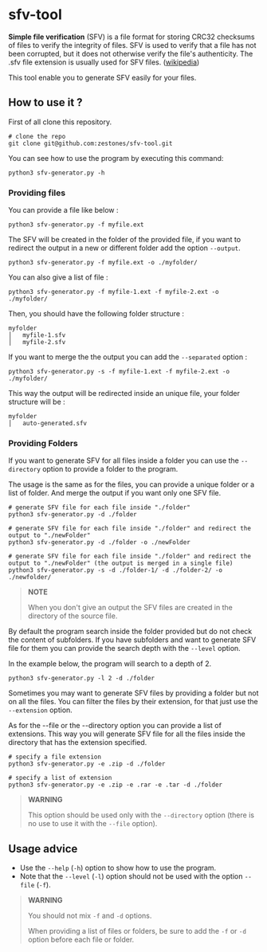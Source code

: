 # sfv-tool

**Simple file verification** (SFV) is a file format for storing CRC32 checksums of files to verify the integrity of files. SFV is used to verify that a file has not been corrupted, but it does not otherwise verify the file's authenticity. The .sfv file extension is usually used for SFV files. ([wikipedia](https://en.wikipedia.org/wiki/Simple_file_verification))


This tool enable you to generate SFV easily for your files.

## **How to use it ?**

First of all clone this repository.

```
# clone the repo
git clone git@github.com:zestones/sfv-tool.git
```

You can see how to use the program by executing this command: 

```
python3 sfv-generator.py -h 
```

### **Providing files**

You can provide a file like below :

```
python3 sfv-generator.py -f myfile.ext
```

The SFV will be created in the folder of the provided file, if you want to redirect the output in a new or different folder add the option ``--output``.


```
python3 sfv-generator.py -f myfile.ext -o ./myfolder/
```

You can also give a list of file :

```
python3 sfv-generator.py -f myfile-1.ext -f myfile-2.ext -o ./myfolder/
```
Then, you should have the following folder structure :

```
myfolder
│   myfile-1.sfv
│   myfile-2.sfv 
```

If you want to merge the the output you can add the ``--separated`` option :

```
python3 sfv-generator.py -s -f myfile-1.ext -f myfile-2.ext -o ./myfolder/
```
This way the output will be redirected inside an unique file, your folder structure will be :

```
myfolder
│   auto-generated.sfv
```


### **Providing Folders**

If you want to generate SFV for all files inside a folder you can use the ``--directory`` option to provide a folder to the program.

The usage is the same as for the files, you can provide a unique folder or a list of folder. And merge the output if you want only one SFV file.

```
# generate SFV file for each file inside "./folder"
python3 sfv-generator.py -d ./folder

# generate SFV file for each file inside "./folder" and redirect the output to "./newFolder"
python3 sfv-generator.py -d ./folder -o ./newFolder

# generate SFV file for each file inside "./folder" and redirect the output to "./newFolder" (the output is merged in a single file)
python3 sfv-generator.py -s -d ./folder-1/ -d ./folder-2/ -o ./newfolder/
```

> **NOTE**  
>
>  When you don't give an output the SFV files are created in the directory of the source file. 

By default the program search inside the folder provided but do not check the content of subfolders. If you have subfolders and want to generate SFV file for them you can provide the search depth with the ``--level`` option. 

In the example below, the program will search to a depth of 2. 
```
python3 sfv-generator.py -l 2 -d ./folder
```

Sometimes you may want to generate SFV files by providing a folder but not on all the files. You can filter the files by their extension, for that just use the ``--extension`` option.

As for the --file or the --directory option you can provide a list of extensions. This way you will generate SFV file for all the files inside the directory that has the extension specified.

```
# specify a file extension
python3 sfv-generator.py -e .zip -d ./folder

# specify a list of extension
python3 sfv-generator.py -e .zip -e .rar -e .tar -d ./folder
```
> **WARNING**  
>
> This option should be used only with the ``--directory`` option (there is no use to use it with the ``--file`` option).


## **Usage advice**
* Use the ``--help`` (``-h``) option to show how to use the program.  
* Note that the ``--level`` (``-l``) option should not be used with the option ``--file`` (``-f``). 
> **WARNING**  
>
> You should not mix ``-f`` and ``-d`` options.
>
>  When providing a list of files or folders, be sure to add the ``-f`` or ``-d`` option before each file or folder.
